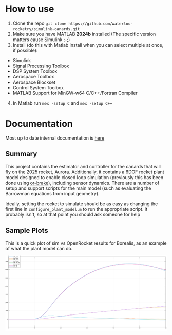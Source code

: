 # How to use
1. Clone the repo `git clone https://github.com/waterloo-rocketry/simulink-canards.git`
2. Make sure you have MATLAB **2024b** installed (The specific version matters cause Simulink ;-;)
3. Install (do this with Matlab install when you can select multiple at once, if possible):
  - Simulink
  - Signal Processing Toolbox
  - DSP System Toolbox
  - Aerospace Toolbox
  - Aerospace Blockset
  - Control System Toolbox
  - MATLAB Support for MinGW-w64 C/C++/Fortran Compiler
4. In Matlab run `mex -setup C` and `mex -setup C++`

# Documentation
Most up to date internal documentation is [here](https://www.overleaf.com/project/67239de67b73b702d3233692)

## Summary

This project contains the estimator and controller for the canards that will fly on the 2025 rocket, Aurora. Additionally, it contains a 6DOF rocket plant model designed to enable closed loop simulation (previously this has been done using [or-brake](https://github.com/waterloo-rocketry/or-airbrake-plugin)), including sensor dynamics. There are a number of setup and support scripts for the main model (such as evaluating the Barrowman equations from input geometry). 

Ideally, setting the rocket to simulate should be as easy as changing the first line in `configure_plant_model.m` to run the appropriate script. It probably isn't, so at that point you should ask someone for help

## Sample Plots
This is a quick plot of sim vs OpenRocket results for Borealis, as an example of what the plant model can do.

![.](/sample.png)